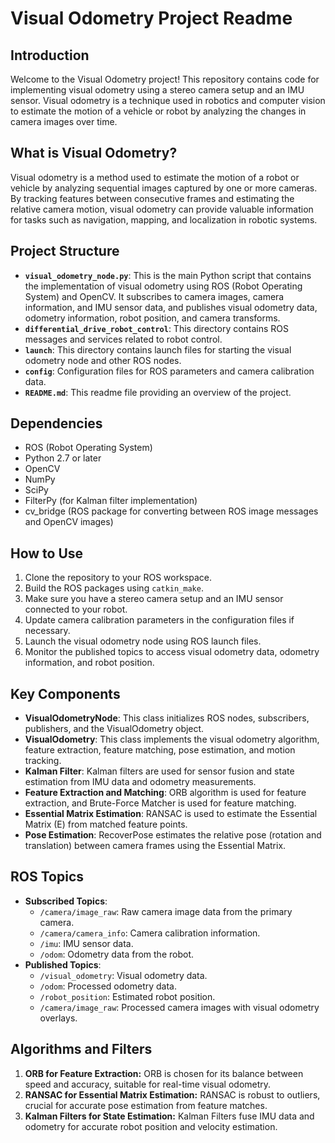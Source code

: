 # Visual Odometry Project Readme

## Introduction
Welcome to the Visual Odometry project! This repository contains code for implementing visual odometry using a stereo camera setup and an IMU sensor. Visual odometry is a technique used in robotics and computer vision to estimate the motion of a vehicle or robot by analyzing the changes in camera images over time.

## What is Visual Odometry?
Visual odometry is a method used to estimate the motion of a robot or vehicle by analyzing sequential images captured by one or more cameras. By tracking features between consecutive frames and estimating the relative camera motion, visual odometry can provide valuable information for tasks such as navigation, mapping, and localization in robotic systems.

## Project Structure
- **`visual_odometry_node.py`**: This is the main Python script that contains the implementation of visual odometry using ROS (Robot Operating System) and OpenCV. It subscribes to camera images, camera information, and IMU sensor data, and publishes visual odometry data, odometry information, robot position, and camera transforms.
- **`differential_drive_robot_control`**: This directory contains ROS messages and services related to robot control.
- **`launch`**: This directory contains launch files for starting the visual odometry node and other ROS nodes.
- **`config`**: Configuration files for ROS parameters and camera calibration data.
- **`README.md`**: This readme file providing an overview of the project.

## Dependencies
- ROS (Robot Operating System)
- Python 2.7 or later
- OpenCV
- NumPy
- SciPy
- FilterPy (for Kalman filter implementation)
- cv_bridge (ROS package for converting between ROS image messages and OpenCV images)

## How to Use
1. Clone the repository to your ROS workspace.
2. Build the ROS packages using `catkin_make`.
3. Make sure you have a stereo camera setup and an IMU sensor connected to your robot.
4. Update camera calibration parameters in the configuration files if necessary.
5. Launch the visual odometry node using ROS launch files.
6. Monitor the published topics to access visual odometry data, odometry information, and robot position.

## Key Components
- **VisualOdometryNode**: This class initializes ROS nodes, subscribers, publishers, and the VisualOdometry object.
- **VisualOdometry**: This class implements the visual odometry algorithm, feature extraction, feature matching, pose estimation, and motion tracking.
- **Kalman Filter**: Kalman filters are used for sensor fusion and state estimation from IMU data and odometry measurements.
- **Feature Extraction and Matching**: ORB algorithm is used for feature extraction, and Brute-Force Matcher is used for feature matching.
- **Essential Matrix Estimation**: RANSAC is used to estimate the Essential Matrix (E) from matched feature points.
- **Pose Estimation**: RecoverPose estimates the relative pose (rotation and translation) between camera frames using the Essential Matrix.

## ROS Topics
- **Subscribed Topics**:
  - `/camera/image_raw`: Raw camera image data from the primary camera.
  - `/camera/camera_info`: Camera calibration information.
  - `/imu`: IMU sensor data.
  - `/odom`: Odometry data from the robot.
- **Published Topics**:
  - `/visual_odometry`: Visual odometry data.
  - `/odom`: Processed odometry data.
  - `/robot_position`: Estimated robot position.
  - `/camera/image_raw`: Processed camera images with visual odometry overlays.

## Algorithms and Filters
1. **ORB for Feature Extraction:** ORB is chosen for its balance between speed and accuracy, suitable for real-time visual odometry.
2. **RANSAC for Essential Matrix Estimation:** RANSAC is robust to outliers, crucial for accurate pose estimation from feature matches.
3. **Kalman Filters for State Estimation:** Kalman Filters fuse IMU data and odometry for accurate robot position and velocity estimation.
